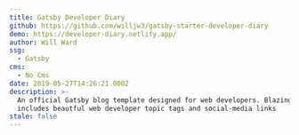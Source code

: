 ```yaml
---
title: Gatsby Developer Diary
github: https://github.com/willjw3/gatsby-starter-developer-diary
demo: https://developer-diary.netlify.app/
author: Will Ward
ssg:
  - Gatsby
cms:
  - No Cms
date: 2019-05-27T14:26:21.000Z
description: >-
  An official Gatsby blog template designed for web developers. Blazing fast, it
  includes beautful web developer topic tags and social-media links
stale: false
---
```

